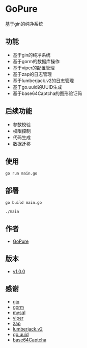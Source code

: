 # GoPure
基于gin的纯净系统

## 功能

- 基于gin的纯净系统
- 基于gorm的数据库操作
- 基于viper的配置管理
- 基于zap的日志管理
- 基于lumberjack.v2的日志管理
- 基于go.uuid的UUID生成
- 基于base64Captcha的图形验证码

## 后续功能

- 参数校验
- 权限控制
- 代码生成
- 数据迁移

## 使用

```base
go run main.go
```

## 部署

```base
go build main.go
```

```base
./main
```

## 作者

- [GoPure](https://github.com/Majingzhen)

## 版本

- [v1.0.0](https://github.com/Majingzhen/GoPure)

## 感谢

- [gin](https://github.com/gin-gonic/gin)
- [gorm](https://github.com/go-gorm/gorm)
- [mysql](https://github.com/go-sql-driver/mysql)
- [viper](https://github.com/spf13/viper)
- [zap](https://github.com/uber-go/zap)
- [lumberjack.v2](https://github.com/natefinch/lumberjack)
- [go.uuid](https://github.com/satori/uuid)
- [base64Captcha](https://github.com/mojocn/base64Captcha)